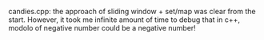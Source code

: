 candies.cpp: the approach of sliding window + set/map was clear from the start. However, it took me infinite amount of time to debug that in c++, modolo of negative number could be a negative number! 
